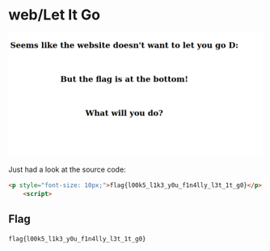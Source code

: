 # web/Let It Go

![image-20210716231619725](img/image-20210716231619725.png)

Just had a look at the source code:

```html
<p style="font-size: 10px;">flag{l00k5_l1k3_y0u_f1n4lly_l3t_1t_g0}</p>
	<script>
```

## Flag

```
flag{l00k5_l1k3_y0u_f1n4lly_l3t_1t_g0}
```

